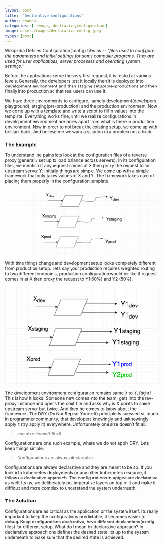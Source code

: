 ```yaml
---
layout: post
title:  "Declarative configurations"
author: chandan
categories: [ devops, declrative,configuration]
image: assets/images/declarative-config.jpeg
types: [post]
---
```


Wikipedia Defines Configuration(config) files as  -- 
"_files used to configure the parameters and initial settings for some computer programs. They are used for user applications, server processes and operating system settings._"


Before the applications serve the very first request, it is tested at various levels. Generally, the developers test it locally then it is deployed into development environment and then staging setup(pre-production) and then finally into production so that real users can use it.


We have three environments to configure, namely development(developers playground), staging(pre-production) and the production environment. Now we come up with a template and write a script to fill in values into the template. Everything works fine, until we realize configurations in development environment are poles apart from what is there in production environment. Now in order to not break the existing setup, we come up with brilliant hack. And believe me we want a solution to a problem not a hack.


### The Example

To understand the pains lets look at the configuration files of a reverse proxy (generally set up to load balance across servers).
In its configuration files, we mention if any request comes at X then proxy the request to an upstream server Y. Initially things are simple. We come up with a simple framework that only takes values of X and Y. The framework takes care of placing them properly in the configuration template.

![](../assets/images/declarative-config-ex-1.png)

With time things change and development setup looks completely different from production setup. Lets say your production requires weighted routing to two different endpoints, production configuration would be like if request comes in at X then proxy the request to Y1(50%) and Y2 (50%).

![](../assets/images/declarative-config-ex-2.png)

The development environment configuration remains same X to Y, Right?
This is how it looks. Someone new comes into the team, gets into the rev-proxy instance and opens the conf file and asks why is X points to same upstream server but twice. And then he comes to know about the framework.
The DRY (Do Not Repeat Yourself) principle is stressed so much in programmer community, that developers knowingly and unknowingly apply it (try apply it) everywhere. Unfortunately one size doesn’t fit all.

> one size doesn’t fit all.

Configurations are one such example, where we do not apply DRY. Lets keep things simple.

> Configurations are always declarative.

Configurations are always declarative and they are meant to be so. If you look into kubernetes deployments or any other kubernetes resource, it follows a declarative approach. The configurations in apigee are declarative as well. Its us, we deliberately put imperative layers on top of it and make it difficult and more complex to understand the system underneath.

### The Solution
Configurations are as critical as the application or the system itself. Its really important to keep the configurations predictable, it becomes easier to debug. Keep configurations declarative, have different declarations(config files) for different setup.
What do I mean by declarative approach? In declarative approach one defines the desired state, its up to the system underneath to make sure that the desired state is achieved.